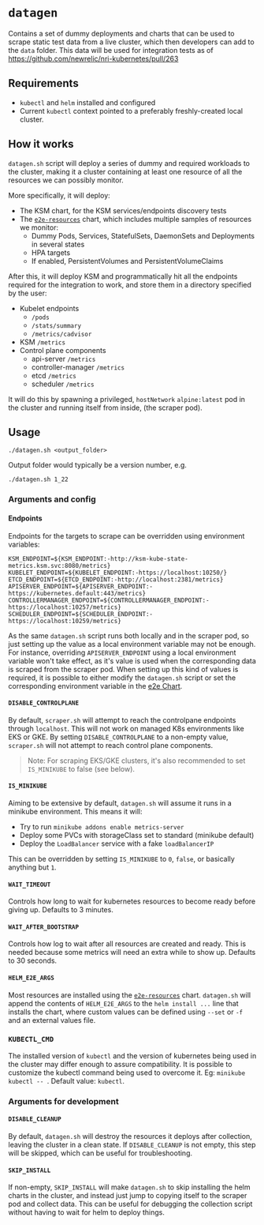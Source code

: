 # `datagen`

Contains a set of dummy deployments and charts that can be used to scrape static test data from a live cluster, which then developers can add to the `data` folder. This data will be used for integration tests as of https://github.com/newrelic/nri-kubernetes/pull/263

## Requirements

* `kubectl` and `helm` installed and configured
* Current `kubectl` context pointed to a preferably freshly-created local cluster.

## How it works

`datagen.sh` script will deploy a series of dummy and required workloads to the cluster, making it a cluster containing at least one resource of all the resources we can possibly monitor.

More specifically, it will deploy:
- The KSM chart, for the KSM services/endpoints discovery tests
- The [`e2e-resources`](../../../e2e/charts/e2e-resources) chart, which includes multiple samples of resources we monitor:
  - Dummy Pods, Services, StatefulSets, DaemonSets and Deployments in several states
  - HPA targets
  - If enabled, PersistentVolumes and PersistentVolumeClaims

After this, it will deploy KSM and programmatically hit all the endpoints required for the integration to work, and store them in a directory specified by the user:

- Kubelet endpoints
  - `/pods`
  - `/stats/summary`
  - `/metrics/cadvisor`
- KSM `/metrics`
- Control plane components
  - api-server `/metrics`
  - controller-manager `/metrics`
  - etcd `/metrics`
  - scheduler `/metrics`

It will do this by spawning a privileged, `hostNetwork` `alpine:latest` pod in the cluster and running itself from inside,
(the scraper pod).

## Usage

```
./datagen.sh <output_folder>
```

Output folder would typically be a version number, e.g.

```shell
./datagen.sh 1_22
```

### Arguments and config

#### Endpoints

Endpoints for the targets to scrape can be overridden using environment variables:

```shell
KSM_ENDPOINT=${KSM_ENDPOINT:-http://ksm-kube-state-metrics.ksm.svc:8080/metrics}
KUBELET_ENDPOINT=${KUBELET_ENDPOINT:-https://localhost:10250/}
ETCD_ENDPOINT=${ETCD_ENDPOINT:-http://localhost:2381/metrics}
APISERVER_ENDPOINT=${APISERVER_ENDPOINT:-https://kubernetes.default:443/metrics}
CONTROLLERMANAGER_ENDPOINT=${CONTROLLERMANAGER_ENDPOINT:-https://localhost:10257/metrics}
SCHEDULER_ENDPOINT=${SCHEDULER_ENDPOINT:-https://localhost:10259/metrics}
```

As the same `datagen.sh` script runs both locally and in the scraper pod, so just setting up the value as a local
environment variable may not be enough. For instance, overriding `APISERVER_ENDPOINT` using a local environment
variable won't take effect, as it's value is used when the corresponding data is scraped from the scraper pod. When
setting up this kind of values is required, it is possible to either modify the `datagen.sh` script or set the
corresponding environment variable in the [e2e Chart](../../../charts/internal/e2e-resources).

#### `DISABLE_CONTROLPLANE`

By default, `scraper.sh` will attempt to reach the controlpane endpoints through `localhost`. This will not work on managed K8s environments like EKS or GKE. By setting `DISABLE_CONTROLPLANE` to a non-empty value, `scraper.sh` will not attempt to reach control plane components.

> Note: For scraping EKS/GKE clusters, it's also recommended to set `IS_MINIKUBE` to false (see below).

#### `IS_MINIKUBE`

Aiming to be extensive by default, `datagen.sh` will assume it runs in a minikube environment. This means it will:
- Try to run `minikube addons enable metrics-server`
- Deploy some PVCs with storageClass set to standard (minikube default)
- Deploy the `LoadBalancer` service with a fake `loadBalancerIP`

This can be overridden by setting `IS_MINIKUBE` to `0`, `false`, or basically anything but `1`.

#### `WAIT_TIMEOUT`

Controls how long to wait for kubernetes resources to become ready before giving up. Defaults to 3 minutes.

#### `WAIT_AFTER_BOOTSTRAP`

Controls how log to wait after all resources are created and ready. This is needed because some metrics will need an extra
while to show up. Defaults to 30 seconds.

#### `HELM_E2E_ARGS`

Most resources are installed using the [`e2e-resources`](../../../e2e/charts/e2e-resources) chart. `datagen.sh` will append the contents of `HELM_E2E_ARGS` to the `helm install ...` line that installs the chart, where custom values can be defined using `--set` or `-f` and an external values file.

### `KUBECTL_CMD`

The installed version of `kubectl` and the version of kubernetes being used in the cluster may differ enough to assure
compatibility. It is possible to customize the kubectl command being used to overcome it. Eg: `minikube kubectl -- `.
Default value: `kubectl`.

### Arguments for development

#### `DISABLE_CLEANUP`

By default, `datagen.sh` will destroy the resources it deploys after collection, leaving the cluster in a clean state. If `DISABLE_CLEANUP` is not empty, this step will be skipped, which can be useful for troubleshooting.

#### `SKIP_INSTALL`

If non-empty, `SKIP_INSTALL` will make `datagen.sh` to skip installing the helm charts in the cluster, and instead just jump to copying itself to the scraper pod and collect data. This can be useful for debugging the collection script without having to wait for helm to deploy things.
